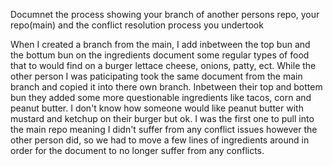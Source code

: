 Documnet the process showing your branch of another persons repo, your repo(main) and the conflict resolution process you undertook

When I created a branch from the main, I add inbetween the top bun and the bottum bun on the ingredients document some regular types of food that to would find on a burger lettace cheese, onions, patty, ect. While the other person I was paticipating took the same document from the main branch and copied it into there own branch. Inbetween their top and bottem bun they added some more questionable ingredients like tacos, corn and peanut butter. I don't know how someone would like peanut butter with mustard and ketchup on their burger but ok. I was the first one to pull into the main repo meaning I didn't suffer from any conflict issues however the other person did, so we had to move a few lines of ingredients around in order for the document to no longer suffer from any conflicts.
